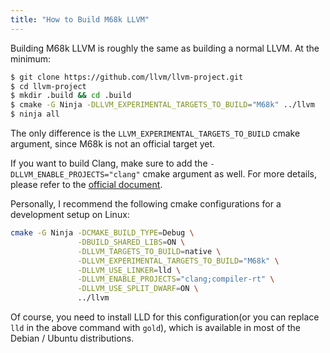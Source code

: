 ```yaml
---
title: "How to Build M68k LLVM"
---
```

Building M68k LLVM is roughly the same as building a normal LLVM. At the minimum:
```bash
$ git clone https://github.com/llvm/llvm-project.git
$ cd llvm-project
$ mkdir .build && cd .build
$ cmake -G Ninja -DLLVM_EXPERIMENTAL_TARGETS_TO_BUILD="M68k" ../llvm
$ ninja all
```
The only difference is the `LLVM_EXPERIMENTAL_TARGETS_TO_BUILD` cmake argument, since M68k is not an official target yet.

If you want to build Clang, make sure to add the `-DLLVM_ENABLE_PROJECTS="clang"` cmake argument as well. For more details, please refer to the [official document](https://llvm.org/docs/CMake.html).

Personally, I recommend the following cmake configurations for a development setup on Linux:
```bash
cmake -G Ninja -DCMAKE_BUILD_TYPE=Debug \
               -DBUILD_SHARED_LIBS=ON \
               -DLLVM_TARGETS_TO_BUILD=native \
               -DLLVM_EXPERIMENTAL_TARGETS_TO_BUILD="M68k" \
               -DLLVM_USE_LINKER=lld \
               -DLLVM_ENABLE_PROJECTS="clang;compiler-rt" \
               -DLLVM_USE_SPLIT_DWARF=ON \
               ../llvm
```
Of course, you need to install LLD for this configuration(or you can replace `lld` in the above command with `gold`), which is available in most of the Debian / Ubuntu distributions.
